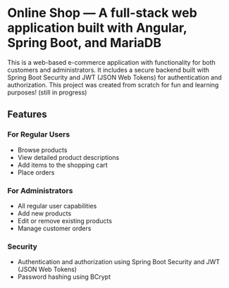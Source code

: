 # Online Shop — A full-stack web application built with Angular, Spring Boot, and MariaDB

This is a web-based e-commerce application with functionality for both customers and administrators. It includes a secure backend built with Spring Boot Security and JWT (JSON Web Tokens) for authentication and authorization. This project was created from scratch for fun and learning purposes! (still in progress)

## Features

### For Regular Users
- Browse products
- View detailed product descriptions
- Add items to the shopping cart
- Place orders

### For Administrators
- All regular user capabilities
- Add new products
- Edit or remove existing products
- Manage customer orders

### Security
- Authentication and authorization using Spring Boot Security and JWT (JSON Web Tokens)
- Password hashing using BCrypt 


